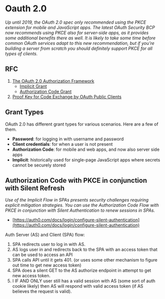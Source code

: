 # Oauth 2.0

*Up until 2019, the OAuth 2.0 spec only recommended using the PKCE extension for mobile and JavaScript apps. The latest OAuth Security BCP now recommends using PKCE also for server-side apps, as it provides some additional benefits there as well. It is likely to take some time before common OAuth services adapt to this new recommendation, but if you’re building a server from scratch you should definitely support PKCE for all types of clients.*

## RFC
1. [The OAuth 2.0 Authorization Framework](https://datatracker.ietf.org/doc/html/rfc6749)
    * [Implicit Grant](https://datatracker.ietf.org/doc/html/rfc6749#section-4.2)
    * [Authorization Code Grant](https://datatracker.ietf.org/doc/html/rfc6749#section-4.1)
2. [Proof Key for Code Exchange by OAuth Public Clients](https://datatracker.ietf.org/doc/html/rfc7636)

## Grant Types
OAuth 2.0 has different grant types for various scenarios. Here are a few of them.

* __Password__: for logging in with username and password
* __Client credentials__: for when a user is not present
* __Authorization Code__: for mobile and web apps, and now also server side apps
* __Implicit__: historically used for single-page JavaScript apps where secrets cannot be securely stored


## Authorization Code with PKCE in conjunction with Silent Refresh
*Use of the Implicit Flow in SPAs presents security challenges requiring explicit mitigation strategies. You can use the Authorization Code Flow with PKCE in conjunction with Silent Authentication to renew sessions in SPAs.*

* [https://auth0.com/docs/login/configure-silent-authentication](https://auth0.com/docs/login/configure-silent-authentication)

Auth Server (AS) and Client (SPA) flow:
1. SPA redirects user to log in with AS.
2. AS logs user in and redirects back to the SPA with an access token that can be used to access an API
3. SPA calls API until it gets 401. (or uses some other mechanism to figure out time to get new access token)
4. SPA does a silent GET to the AS authorize endpoint in attempt to get new access token.
5. I IF AND ONLY user still has a valid session with AS (some sort of auth cookie likely) then AS will respond with valid access token (if AS believes the request is valid).
